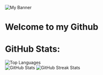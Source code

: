 ![My Banner]([https://www.pinterest.ca/pin/672373419391658403](https://i.pinimg.com/564x/47/fc/ba/47fcbac081e389cba056a1544dd2b7c3.jpg))
# Welcome to my Github 
## 


# GitHub Stats:
<div>
    <img src="https://github-readme-stats.vercel.app/api/top-langs/?username=GeorgiaCD&theme=tokyonight&hide_border=true&include_all_commits=true&count_private=false&layout=compact" alt="Top Languages">
</div>





<div>
    <img src="https://github-readme-stats.vercel.app/api?username=GeorgiaCD&theme=tokyonight&hide_border=true&include_all_commits=true&count_private=false" alt="GitHub Stats">
    <img src="https://github-readme-streak-stats.herokuapp.com/?user=GeorgiaCD&theme=tokyonight&hide_border=true" alt="GitHub Streak Stats">
</div>

<br>





<!-- Proudly created with GPRM ( https://gprm.itsvg.in ) -->

